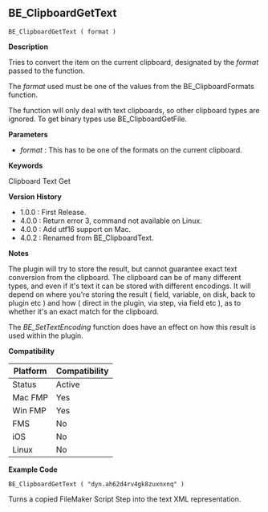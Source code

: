 ## BE_ClipboardGetText

    BE_ClipboardGetText ( format )

**Description**  

Tries to convert the item on the current clipboard, designated by the *format* passed to the function.

The *format* used must be one of the values from the BE_ClipboardFormats function.  

The function will only deal with text clipboards, so other clipboard types are ignored. To get binary types use BE_ClipboardGetFile.

**Parameters**

* *format* : This has to be one of the formats on the current clipboard.

**Keywords**  

Clipboard Text Get

**Version History**

* 1.0.0 : First Release.
* 4.0.0 : Return error 3, command not available on Linux.
* 4.0.0 : Add utf16 support on Mac.
* 4.0.2 : Renamed from BE_ClipboardText.

**Notes**

The plugin will try to store the result, but cannot guarantee exact text conversion from the clipboard. The clipboard can be of many different types, and even if it's text it can be stored with different encodings. It will depend on where you're storing the result ( field, variable, on disk, back to plugin etc ) and how ( direct in the plugin, via step, via field etc ), as to whether it's an exact match for the clipboard.

The *BE_SetTextEncoding* function does have an effect on how this result is used within the plugin.

**Compatibility** 

| Platform | Compatibility |
|-----------|-----------|
| Status | Active |  
| Mac FMP | Yes  |  
| Win FMP | Yes  |  
| FMS | No |  
| iOS | No  |  
| Linux | No  |  

**Example Code**

	BE_ClipboardGetText ( "dyn.ah62d4rv4gk8zuxnxnq" )

Turns a copied FileMaker Script Step into the text XML representation.
